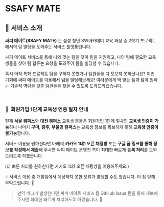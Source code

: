 # SSAFY MATE

## 💁 서비스 소개

**싸피 메이트(SSAFY MATE)** 는 삼성 청년 SW아카데미 교육 과정 중 2학기 프로젝트에서의 팀 빌딩을 도와주는 서비스 플랫폼입니다.

싸피 메이트 서비스를 통해 나와 맞는 팀을 찾아 팀을 지원하고, 나의 팀에 필요한 교육생들을 찾아 팀 합류는 요청을 도와주어 팀을 빌딩할 수 있습니다.

혹시 아직 특화 프로젝트 팀을 구하지 못했거나 팀원들을 다 모으지 못하셨나요? 이번 기회에 싸피 메이트를 이용해서 팀을 빌딩해보세요! 여러분에게 딱 맞는 팀과 팀이 원하는 기술적 역량을 갖춘 팀원들을 찾을 수 있도록 도와드리겠습니다.

<br />

### 📢  회원가입 1단계 교육생 인증 절차 안내

현재 **서울 캠퍼스**와 **대전 캠퍼스** 교육생 분들은 회원가입 1단계 절차인 **교육생 인증이 가능**하나 나머지 **구미, 광주, 부울경 캠퍼스**는 교육생 정보를 확보하지 못해 **교육생 인증이 불가능**합니다.

서비스 이용을 원하신다면 아래의 **카카오 1대1 오픈 채팅방** 또는 **구글 폼 링크를 통해 정보를 작성해서 제출**해 주시면 싸피 메이트 운영진 측이 최대한 빠르게 **등록 처리**를 도와드리도록 하겠습니다.

(더 빠른 처리를 원하신다면 카카오 1대1 오픈 채팅방을 이용해주세요.)

💡 서비스 이용 중 개발팀에서 예상하지 못한 오류가 발생할 수도 있습니다. 이 점 양해 부탁드립니다. 🙇

> 만약 버그가 발생한다면 싸피 메이트 서비스 팀 GitHub Issue 란을 통해 제보해주시면 최대한 빠르게 처리하도록 하겠습니다. 💌
